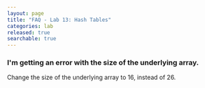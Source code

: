 ```yaml
---
layout: page
title: "FAQ - Lab 13: Hash Tables"
categories: lab
released: true
searchable: true
---
```


### I'm getting an error with the size of the underlying array.

Change the size of the underlying array to 16, instead of 26.
